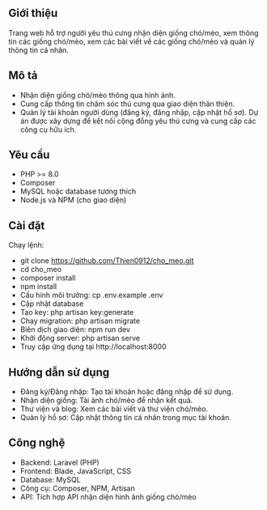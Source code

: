 ## Giới thiệu
Trang web hỗ trợ người yêu thú cưng nhận diện giống chó/mèo, xem thông tin các giống chó/mèo, xem các bài viết về các giống chó/mèo và quản lý thông tin cá nhân.
## Mô tả
- Nhận diện giống chó/mèo thông qua hình ảnh.
- Cung cấp thông tin chăm sóc thú cưng qua giao diện thân thiện.
- Quản lý tài khoản người dùng (đăng ký, đăng nhập, cập nhật hồ sơ).
Dự án được xây dựng để kết nối cộng đồng yêu thú cưng và cung cấp các công cụ hữu ích.
## Yêu cầu
- PHP >= 8.0
- Composer
- MySQL hoặc database tương thích
- Node.js và NPM (cho giao diện)
## Cài đặt
Chạy lệnh:
- git clone https://github.com/Thien0912/cho_meo.git
- cd cho_meo
- composer install
- npm install
- Cấu hình môi trường: cp .env.example .env
- Cập nhật database
- Tạo key: php artisan key:generate
- Chạy migration: php artisan migrate
- Biên dịch giao diện: npm run dev
- Khởi động server: php artisan serve
- Truy cập ứng dụng tại http://localhost:8000
## Hướng dẫn sử dụng
- Đăng ký/Đăng nhập: Tạo tài khoản hoặc đăng nhập để sử dụng.
- Nhận diện giống: Tải ảnh chó/mèo để nhận kết quả.
- Thư viện và blog: Xem các bài viết và thư viện chó/mèo.
- Quản lý hồ sơ: Cập nhật thông tin cá nhân trong mục tài khoản.
## Công nghệ
- Backend: Laravel (PHP)
- Frontend: Blade, JavaScript, CSS
- Database: MySQL
- Công cụ: Composer, NPM, Artisan
- API: Tích hợp API nhận diện hình ảnh giống chó/mèo
